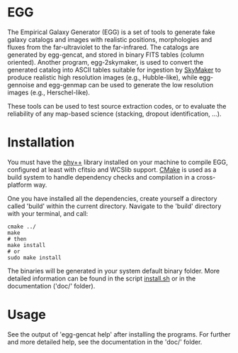 # EGG
The Empirical Galaxy Generator (EGG) is a set of tools to generate fake galaxy catalogs and images with realistic positions, morphologies and fluxes from the far-ultraviolet to the far-infrared. The catalogs are generated by egg-gencat, and stored in binary FITS tables (column oriented). Another program, egg-2skymaker, is used to convert the generated catalog into ASCII tables suitable for ingestion by [SkyMaker] to produce realistic high resolution images (e.g., Hubble-like), while egg-gennoise and egg-genmap can be used to generate the low resolution images (e.g., Herschel-like).

These tools can be used to test source extraction codes, or to evaluate the reliability of any map-based science (stacking, dropout identification, ...).

# Installation
You must have the [phy++] library installed on your machine to compile EGG, configured at least with cfitsio and WCSlib support. [CMake] is used as a build system to handle dependency checks and compilation in a cross-platform way.

One you have installed all the dependencies, create yourself a directory called 'build' within the current directory. Navigate to the 'build' directory with your terminal, and call:

    cmake ../
    make
    # then
    make install
    # or
    sudo make install

The binaries will be generated in your system default binary folder. More detailed information can be found in the script [install.sh] or in the documentation ('doc/' folder).

# Usage
See the output of 'egg-gencat help' after installing the programs.
For further and more detailed help, see the documentation in the 'doc/' folder.

[SkyMaker]: http://www.astromatic.net/software/skymaker
[phy++]: http://cschreib.github.io/phypp/
[CMake]: http://www.cmake.org/
[install.sh]: https://raw.githubusercontent.com/cschreib/egg/master/doc/scripts/install.sh
